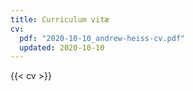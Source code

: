 ```yaml
---
title: Curriculum vitæ
cv:
  pdf: "2020-10-10_andrew-heiss-cv.pdf"
  updated: 2020-10-10
---
```


{{< cv >}}

